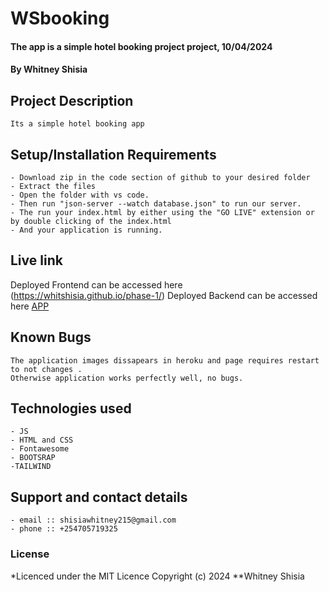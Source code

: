 # WSbooking
#### The app is a simple hotel booking project project, 10/04/2024
#### **By Whitney Shisia**
## Project Description
    Its a simple hotel booking app
## Setup/Installation Requirements
    - Download zip in the code section of github to your desired folder
    - Extract the files
    - Open the folder with vs code.
    - Then run "json-server --watch database.json" to run our server.
    - The run your index.html by either using the "GO LIVE" extension or by double clicking of the index.html
    - And your application is running.
       
## Live link
Deployed Frontend can be accessed here (https://whitshisia.github.io/phase-1/)
Deployed Backend can be accessed here [APP](https://phase-1-2.onrender.com/res/)


## Known Bugs
    The application images dissapears in heroku and page requires restart to not changes .
    Otherwise application works perfectly well, no bugs.

## Technologies used
    - JS
    - HTML and CSS
    - Fontawesome
    - BOOTSRAP
    -TAILWIND

## Support and contact details
    - email :: shisiawhitney215@gmail.com
    - phone :: +254705719325

### License
*Licenced under the MIT Licence
Copyright (c) 2024 **Whitney Shisia

